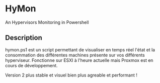 # HyMon
An Hypervisors Monitoring in Powershell

## Description
hymon.ps1 est un script permettant de visualiser en temps réel l'état et la consommation des différentes machines présente sur vos différents hyperviseur. Fonctionne sur ESXI à l'heure actuelle mais Proxmox est en cours de développement.

Version 2 plus stable et visuel bien plus agreable et performant !
